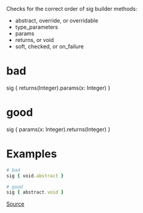 
Checks for the correct order of sig builder methods:
- abstract, override, or overridable
- type_parameters
- params
- returns, or void
- soft, checked, or on_failure

 # bad
 sig { returns(Integer).params(x: Integer) }

 # good
 sig { params(x: Integer).returns(Integer) }

# Examples

```ruby
# bad
sig { void.abstract }

# good
sig { abstract.void }
```

[Source](http://www.rubydoc.info/gems/rubocop/RuboCop/Cop/Sorbet/SignatureBuildOrder)